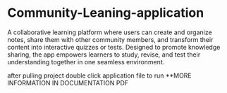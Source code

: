 # Community-Leaning-application
A collaborative learning platform where users can create and organize notes, share them with other community members, and transform their content into interactive quizzes or tests. Designed to promote knowledge sharing, the app empowers learners to study, revise, and test their understanding together in one seamless environment.

after pulling project double click application file to run
**MORE INFORMATION IN DOCUMENTATION PDF
